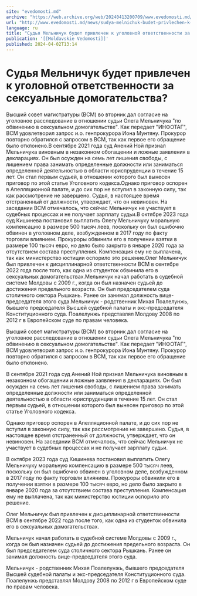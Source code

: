 ```yaml
---
site: "evedomosti.md"
archive: "https://web.archive.org/web/20240413200709/www.evedomosti.md/news/sudya-melnichuk-budet-privlechen-k-ugolovnoj-otvetstvennosti"
url: "http://www.evedomosti.md/news/sudya-melnichuk-budet-privlechen-k-ugolovnoj-otvetstvennosti"
language: ru
title: "Судья Мельничук будет привлечен к уголовной ответственности за сексуальные домогательства?"
publication: '[[Moldavskie Vedomosti]]'
published: 2024-04-02T13:14
---
```


# Судья Мельничук будет привлечен к уголовной ответственности за сексуальные домогательства?

Высший совет магистратуры (ВСМ) во вторник дал согласие на уголовное расследование в отношении судьи Олега Мельничука "по обвинению в сексуальном домогательстве". Как передает "ИНФОТАГ", ВСМ удовлетворил запрос и.о. генпрокурора Иона Мунтяну. Прокурор повторно обратился с запросом в ВСМ, так как первое его обращение было отклонено.В сентябре 2021 года суд Анений Ной признал Мельничука виновным в незаконном обогащении и ложные заявления в декларациях. Он был осужден на семь лет лишения свободы, с лишением права занимать определенные должности или заниматься определенной деятельностью в области юриспруденции в течение 15 лет. Он стал первым судьей, в отношении которого был вынесен приговор по этой статье Уголовного кодекса.Однако приговор оспорен в Апелляционной палате, и до сих пор не вступил в законную силу, так как рассмотрение не завершено. Судья, в настоящее время отстраненный от должности, утверждает, что он невиновен. На заседании ВСМ отмечалось, что сейчас Мельничук не участвует в судебных процессах и не получает зарплату судьи.В октябре 2023 года суд Кишинева постановил выплатить Олегу Мельничуку моральную компенсацию в размере 500 тысяч леев, поскольку он был ошибочно обвинен в уголовном деле, возбужденном в 2017 году по факту торговли влиянием. Прокуроры обвинили его в получении взятки в размере 100 тысяч евро, но дело было закрыто в январе 2020 года за отсутствием состава преступления. Компенсация ему не выплачена, так как министерство юстиции оспорило это решение.Олег Мельничук был привлечен к дисциплинарной ответственности ВСМ в сентябре 2022 года после того, как одна из студенток обвинила его в сексуальных домогательствах.Мельничук начал работать в судебной системе Молдовы с 2009 г., когда он был назначен судьей до достижения предельного возраста. Он был председателем суда столичного сектора Рышкань. Ранее он занимал должность вице-председателя этого суда.Мельничук - родственник Михая Поалелунжь, бывшего председателя Высшей судебной палаты и экс-председателя Конституционного суда. Поалелунжь представлял Молдову 2008 по 2012 г в Европейском суде по правам человека.

Высший совет магистратуры (ВСМ) во вторник дал согласие на уголовное расследование в отношении судьи Олега Мельничука "по обвинению в сексуальном домогательстве". Как передает "ИНФОТАГ", ВСМ удовлетворил запрос и.о. генпрокурора Иона Мунтяну. Прокурор повторно обратился с запросом в ВСМ, так как первое его обращение было отклонено.

В сентябре 2021 года суд Анений Ной признал Мельничука виновным в незаконном обогащении и ложные заявления в декларациях. Он был осужден на семь лет лишения свободы, с лишением права занимать определенные должности или заниматься определенной деятельностью в области юриспруденции в течение 15 лет. Он стал первым судьей, в отношении которого был вынесен приговор по этой статье Уголовного кодекса.

Однако приговор оспорен в Апелляционной палате, и до сих пор не вступил в законную силу, так как рассмотрение не завершено. Судья, в настоящее время отстраненный от должности, утверждает, что он невиновен. На заседании ВСМ отмечалось, что сейчас Мельничук не участвует в судебных процессах и не получает зарплату судьи.

В октябре 2023 года суд Кишинева постановил выплатить Олегу Мельничуку моральную компенсацию в размере 500 тысяч леев, поскольку он был ошибочно обвинен в уголовном деле, возбужденном в 2017 году по факту торговли влиянием. Прокуроры обвинили его в получении взятки в размере 100 тысяч евро, но дело было закрыто в январе 2020 года за отсутствием состава преступления. Компенсация ему не выплачена, так как министерство юстиции оспорило это решение.

Олег Мельничук был привлечен к дисциплинарной ответственности ВСМ в сентябре 2022 года после того, как одна из студенток обвинила его в сексуальных домогательствах.

Мельничук начал работать в судебной системе Молдовы с 2009 г., когда он был назначен судьей до достижения предельного возраста. Он был председателем суда столичного сектора Рышкань. Ранее он занимал должность вице-председателя этого суда.

Мельничук - родственник Михая Поалелунжь, бывшего председателя Высшей судебной палаты и экс-председателя Конституционного суда. Поалелунжь представлял Молдову 2008 по 2012 г в Европейском суде по правам человека.